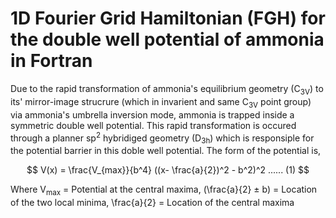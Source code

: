 # 1D Fourier Grid Hamiltonian (FGH) for the double well potential of ammonia in Fortran
Due to the rapid transformation of ammonia's equilibrium geometry (C<sub>3V</sub>) to its' mirror-image strucrure (which in invarient and same C<sub>3V</sub> point group) via ammonia's umbrella inversion mode, ammonia is trapped inside a symmetric double well potential. This rapid transformation is occured through a planner sp<sup>2</sup> hybridiged geometry (D<sub>3h</sub>) which is responsiple for the potential barrier in this doble well potential. The form of the potential is,
<p align="center">


$$
V(x) = \frac{V_{max}}{b^4} ((x- \frac{a}{2})^2 - b^2)^2  ...... (1)
$$


</p>

Where V<sub>max</sub> = Potential at the central maxima, (\frac{a}{2} ± b) = Location of the two local minima, \frac{a}{2} = Location of the central maxima

